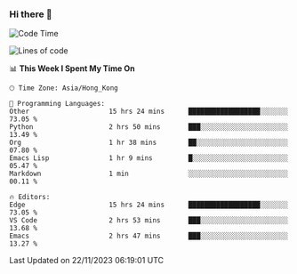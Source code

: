 ### Hi there 👋

<!--
**nicehiro/nicehiro** is a ✨ _special_ ✨ repository because its `README.md` (this file) appears on your GitHub profile.

Here are some ideas to get you started:

- 🔭 I’m currently working on ...
- 🌱 I’m currently learning ...
- 👯 I’m looking to collaborate on ...
- 🤔 I’m looking for help with ...
- 💬 Ask me about ...
- 📫 How to reach me: ...
- 😄 Pronouns: ...
- ⚡ Fun fact: ...
-->

<!--START_SECTION:waka-->
![Code Time](http://img.shields.io/badge/Code%20Time-86%20hrs%207%20mins-blue)

![Lines of code](https://img.shields.io/badge/From%20Hello%20World%20I%27ve%20Written-2.6%20million%20lines%20of%20code-blue)

📊 **This Week I Spent My Time On** 

```text
🕑︎ Time Zone: Asia/Hong_Kong

💬 Programming Languages: 
Other                    15 hrs 24 mins      ██████████████████░░░░░░░   73.05 % 
Python                   2 hrs 50 mins       ███░░░░░░░░░░░░░░░░░░░░░░   13.49 % 
Org                      1 hr 38 mins        ██░░░░░░░░░░░░░░░░░░░░░░░   07.80 % 
Emacs Lisp               1 hr 9 mins         █░░░░░░░░░░░░░░░░░░░░░░░░   05.47 % 
Markdown                 1 min               ░░░░░░░░░░░░░░░░░░░░░░░░░   00.11 % 

🔥 Editors: 
Edge                     15 hrs 24 mins      ██████████████████░░░░░░░   73.05 % 
VS Code                  2 hrs 53 mins       ███░░░░░░░░░░░░░░░░░░░░░░   13.68 % 
Emacs                    2 hrs 47 mins       ███░░░░░░░░░░░░░░░░░░░░░░   13.27 % 
```


 Last Updated on 22/11/2023 06:19:01 UTC
<!--END_SECTION:waka-->
